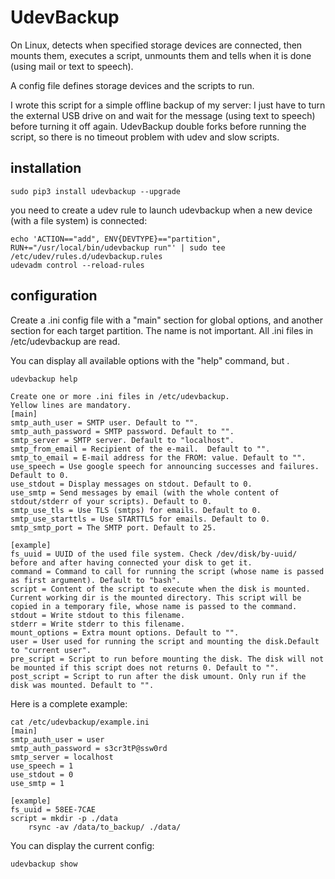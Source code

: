 UdevBackup
==========

On Linux, detects when specified storage devices are connected, then mounts them,
executes a script, unmounts them and tells when it is done (using mail or text to speech).

A config file defines storage devices and the scripts to run.

I wrote this script for a simple offline backup of my server: I just have to turn
the external USB drive on and wait for the message (using text to speech) before
turning it off again. UdevBackup double forks before running the script, so
there is no timeout problem with udev and slow scripts.

installation
------------

    sudo pip3 install udevbackup --upgrade

you need to create a udev rule to launch udevbackup when a new device (with a file system) is connected:

    echo 'ACTION=="add", ENV{DEVTYPE}=="partition", RUN+="/usr/local/bin/udevbackup run"' | sudo tee /etc/udev/rules.d/udevbackup.rules
    udevadm control --reload-rules

configuration
-------------

Create a .ini config file with a "main" section for global options, and another section for each
target partition. The name is not important. All .ini files in /etc/udevbackup are read.

You can display all available options with the "help" command, but .

    udevbackup help

    Create one or more .ini files in /etc/udevbackup.
    Yellow lines are mandatory.
    [main]
    smtp_auth_user = SMTP user. Default to "".
    smtp_auth_password = SMTP password. Default to "".
    smtp_server = SMTP server. Default to "localhost".
    smtp_from_email = Recipient of the e-mail.  Default to "".
    smtp_to_email = E-mail address for the FROM: value. Default to "".
    use_speech = Use google speech for announcing successes and failures. Default to 0.
    use_stdout = Display messages on stdout. Default to 0.
    use_smtp = Send messages by email (with the whole content of stdout/stderr of your scripts). Default to 0.
    smtp_use_tls = Use TLS (smtps) for emails. Default to 0.
    smtp_use_starttls = Use STARTTLS for emails. Default to 0.
    smtp_smtp_port = The SMTP port. Default to 25.

    [example]
    fs_uuid = UUID of the used file system. Check /dev/disk/by-uuid/ before and after having connected your disk to get it.
    command = Command to call for running the script (whose name is passed as first argument). Default to "bash".
    script = Content of the script to execute when the disk is mounted. Current working dir is the mounted directory. This script will be copied in a temporary file, whose name is passed to the command.
    stdout = Write stdout to this filename.
    stderr = Write stderr to this filename.
    mount_options = Extra mount options. Default to "".
    user = User used for running the script and mounting the disk.Default to "current user".
    pre_script = Script to run before mounting the disk. The disk will not be mounted if this script does not returns 0. Default to "".
    post_script = Script to run after the disk umount. Only run if the disk was mounted. Default to "".

Here is a complete example:

    cat /etc/udevbackup/example.ini
    [main]
    smtp_auth_user = user
    smtp_auth_password = s3cr3tP@ssw0rd
    smtp_server = localhost
    use_speech = 1
    use_stdout = 0
    use_smtp = 1

    [example]
    fs_uuid = 58EE-7CAE
    script = mkdir -p ./data
        rsync -av /data/to_backup/ ./data/

You can display the current config:

    udevbackup show
